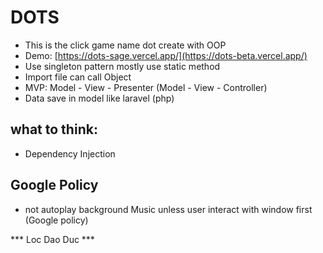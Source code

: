 # DOTS
- This is the click game name dot create with OOP
- Demo: [https://dots-sage.vercel.app/](https://dots-beta.vercel.app/)
- Use singleton pattern mostly use static method
- Import file can call Object
- MVP: Model - View - Presenter (Model - View - Controller)
- Data save in model like laravel (php)



## what to think:
- Dependency Injection

## Google Policy
- not autoplay background Music unless user interact with window first (Google policy)

*** Loc Dao Duc ***
